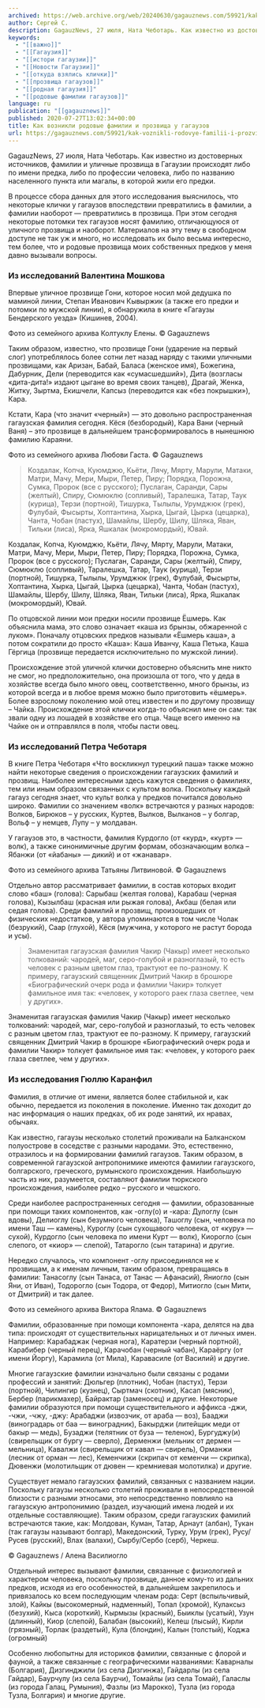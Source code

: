 ```yaml
---
archived: https://web.archive.org/web/20240630/gagauznews.com/59921/kak-voznikli-rodovye-familii-i-prozvishha-u-gagauzov.html
author: Сергей С.
description: GagauzNews, 27 июля, Ната Чеботарь. Как известно из достоверных источников, фамилии и уличные прозвища в Гагаузии происходят либо по имени предка, либо по профессии человека, либо по названию населенного пункта или магалы, в которой жили его предки. В процессе сбора данных для этого исследования выяснилось, что некоторые клички у гагаузов впоследствии превратились в фамилии, а фамилии наоборот — превратились в прозвища. При этом сегодня некоторые потомки тех гагаузов носят фамилию, отличающуюся от уличного прозвища и наоборот. Материалов на эту тему в свободном доступе не так уж и много, но исследовать их было весьма интересно, тем более, что и родовые прозвища […]
keywords:
  - "[[важно]]"
  - "[[Гагаузия]]"
  - "[[истори гагаузии]]"
  - "[[Новости Гагаузии]]"
  - "[[откуда взялись клички]]"
  - "[[прозвища гагаузов]]"
  - "[[родная гагаузия]]"
  - "[[родовые фамилии гагаузов]]"
language: ru
publication: "[[gagauznews]]"
published: 2020-07-27T13:02:34+00:00
title: Как возникли родовые фамилии и прозвища у гагаузов
url: https://gagauznews.com/59921/kak-voznikli-rodovye-familii-i-prozvishha-u-gagauzov.html
---
```


GagauzNews, 27 июля, Ната Чеботарь. Как известно из достоверных источников, фамилии и уличные прозвища в Гагаузии происходят либо по имени предка, либо по профессии человека, либо по названию населенного пункта или магалы, в которой жили его предки.

В процессе сбора данных для этого исследования выяснилось, что некоторые клички у гагаузов впоследствии превратились в фамилии, а фамилии наоборот — превратились в прозвища. При этом сегодня некоторые потомки тех гагаузов носят фамилию, отличающуюся от уличного прозвища и наоборот. Материалов на эту тему в свободном доступе не так уж и много, но исследовать их было весьма интересно, тем более, что и родовые прозвища моих собственных предков у меня давно вызывали вопросы.

### Из исследований Валентина Мошкова

Впервые уличное прозвище Гони, которое носил мой дедушка по маминой линии, Степан Иванович Кывыржик (а также его предки и потомки по мужской линии), я обнаружила в книге «Гагаузы Бендерского уезда» (Кишинев, 2004).

Фото из семейного архива Колтуклу Елены. © Gagauznews

Таким образом, известно, что прозвище Гони (ударение на первый слог) употреблялось более сотни лет назад наряду с такими уличными прозвищами, как Аризан, Бабай, Баласа (женское имя), Божегина, Дабурник, Дели (переводится как «сумасшедший»), Дита (возгласы «дита-дита!» издают цыгане во время своих танцев), Драгай, Женка, Житку, Зыртма, Екишчели, Капсыз (переводится как «без покрышки»), Кара.

Кстати, Кара (что значит «черный») — это довольно распространенная гагаузская фамилия сегодня. Кёся (безбородый), Кара Вани (черный Ваня) – это прозвище в дальнейшем трансформировалось в нынешнюю фамилию Караяни.

Фото из семейного архива Любови Гаста. © Gagauznews

> Коздалак, Копча, Куюмджю, Кьёти, Лячу, Мярту, Марули, Матаки, Матри, Мачу, Мери, Мыри, Петер, Пиру; Порядка, Порожна, Сумка, Пророк (все с русского); Пуслаган, Саранди, Сары (желтый), Спиру, Сюмюклю (сопливый), Таралешка, Татар, Таук (курица), Терзи (портной), Тишурка, Тылылы, Урумджюк (грек), Фулубай, Фысырты, Хоптантина, Хырка, Цыгай, Цырка (цецарка), Чанта, Чобан (пастух), Шамайлы, Шербу, Шилу, Шляка, Яван, Тильки (лиса), Ярка, Яшкалак (мокромордый), Ювай.

Коздалак, Копча, Куюмджю, Кьёти, Лячу, Мярту, Марули, Матаки, Матри, Мачу, Мери, Мыри, Петер, Пиру; Порядка, Порожна, Сумка, Пророк (все с русского); Пуслаган, Саранди, Сары (желтый), Спиру, Сюмюклю (сопливый), Таралешка, Татар, Таук (курица), Терзи (портной), Тишурка, Тылылы, Урумджюк (грек), Фулубай, Фысырты, Хоптантина, Хырка, Цыгай, Цырка (цецарка), Чанта, Чобан (пастух), Шамайлы, Шербу, Шилу, Шляка, Яван, Тильки (лиса), Ярка, Яшкалак (мокромордый), Ювай.

По отцовской линии мои предки носили прозвище Ёшмерь. Как объяснила мама, это слово означает «каша из брынзы, обжаренной с луком». Поначалу отцовских предков называли «Ёшмерь каша», а потом сократили до просто «Каша»: Каша Иванчу, Каша Петька, Каша Гёргица (прозвище передается исключительно по мужской линии).

Происхождение этой уличной клички достоверно объяснить мне никто не смог, но предположительно, она произошла от того, что у деда в хозяйстве всегда было много овец, соответственно, много брынзы, из которой всегда и в любое время можно было приготовить «ёшмерь». Более взрослому поколению мой отец известен и по другому прозвищу – Чайка. Происхождение этой клички когда-то объяснил мне он сам: так звали одну из лошадей в хозяйстве его отца. Чаще всего именно на Чайке он и отправлялся в поля, чтобы пасти овец.

### Из исследований Петра Чеботаря

В книге Петра Чеботаря «Что воскликнул турецкий паша» также можно найти некоторые сведения о происхождении гагаузских фамилий и прозвищ. Наиболее интересными здесь кажутся сведения о фамилиях, тем или иным образом связанных с культом волка. Поскольку каждый гагауз сегодня знает, что культ волка у предков почитался довольно широко. Фамилии со значением «волк» встречаются у разных народов: Волков, Бирюков – у русских, Куртев, Вылков, Вылканов – у болгар, Вольф – у немцев, Лупу – у молдаван.

У гагаузов это, в частности, фамилия Курдогло (от «курд», «курт» — волк), а также синонимичные другим формам, обозначающим волка – Ябанжи (от «йабаны» — дикий) и от «жанавар».

Фото из семейного архива Татьяны Литвиновой. © Gagauznews

Отдельно автор рассматривает фамилии, в состав которых входит слово «баш» (голова): Сарыбаш (желтая голова), Карабаш (черная голова), Кызылбаш (красная или рыжая голова), Акбаш (белая или седая голова). Среди фамилий и прозвищ, произошедших от физических недостатков, у автора упоминаются в том числе Чолак (безрукий), Саар (глухой), Кёся (мужчина, у которого не растут борода и усы).

> Знаменитая гагаузская фамилия Чакир (Чакыр) имеет несколько толкований: чародей, маг, серо-голубой и разноглазый, то есть человек с разным цветом глаз, трактуют ее по-разному. К примеру, гагаузский священник Дмитрий Чакир в брошюре «Биографический очерк рода и фамилии Чакир» толкует фамильное имя так: «человек, у которого раек глаза светлее, чем у других».

Знаменитая гагаузская фамилия Чакир (Чакыр) имеет несколько толкований: чародей, маг, серо-голубой и разноглазый, то есть человек с разным цветом глаз, трактуют ее по-разному. К примеру, гагаузский священник Дмитрий Чакир в брошюре «Биографический очерк рода и фамилии Чакир» толкует фамильное имя так: «человек, у которого раек глаза светлее, чем у других».

### Из исследования Гюллю Каранфил

Фамилия, в отличие от имени, является более стабильной и, как обычно, передается из поколения в поколение. Именно так доходит до нас информация о наших предках, об их роде занятий, их нравах, обычаях.

Как известно, гагаузы несколько столетий проживали на Балканском полуострове в соседстве с разными народами. Это, естественно, отразилось и на формировании фамилий гагаузов. Таким образом, в современной гагаузской антропонимике имеются фамилии гагаузского, болгарского, греческого, румынского происхождения. Наибольшую часть из них, разумеется, составляют фамилии тюркского происхождения, наиболее редко – русского и чешского.

Среди наиболее распространенных сегодня — фамилии, образованные при помощи таких компонентов, как -оглу(о) и -кара: Дулоглу (сын вдовы), Делиоглу (сын безумного человека), Ташоглу (сын, человека по имени Таш — камень), Куроглу (сын сухощавого человека, от «куру» — сухой), Курдогло (сын человека по имени Курт — волк), Киорогло (сын слепого, от «киор» — слепой), Татарогло (сын татарина) и другие.

Нередко случалось, что компонент -оглу присоединялся не к прозвищам, а к именам личным, таким образом, превращаясь в фамилии: Танасоглу (сын Танаса, от Танас — Афанасий), Яниогло (сын Яни, от Иван), Тодорогло (сын Тодора, от Федор), Митиогло (сын Мити, от Дмитрий) и так далее.

Фото из семейного архива Виктора Ялама. © Gagauznews

Фамилии, образованные при помощи компонента -кара, делятся на два типа: происходят от существительных нарицательных и от личных имен. Например: Карабаджак (черная нога), Каратерзи (черный портной), Карабибер (черный перец), Карачобан (черный чабан), Караёргу (от имени Йоргу), Карамила (от Мила), Каравасиле (от Василий) и другие.

Многие гагаузские фамилии изначально были связаны с родами профессий и занятий: Дюльгер (плотник), Чобан (пастух), Терзи (портной), Чилингир (кузнец), Сыртмач (скотник), Касап (мясник), Бербер (парикмахер), Байрактар (заменосец) и другие. Некоторые фамилии образуются при помощи существительного и аффикса -джи, -чжи, -чжу, -джу: Арабаджи (извозчик, от араба — воз), Бааджи (виноградарь от баа — виноградник), Бакырджи (литейщик меди от бакыр — медь), Бузаджи (телятник от буза — теленок), Бургуджу(и) (свирельщик от бургу — сверло), Дерменжи (мельник от дермен — мельница), Кавалжи (свирельщик от кавал — свирель), Орманжи (лесник от орман — лес), Кеменчижи (скрипач от кеменчи — скрипка), Дювенжи (молотильщик от дювен — кремниевая молотилка) и другие.

Существует немало гагаузских фамилий, связанных с названием нации. Поскольку гагаузы несколько столетий проживали в непосредственной близости с разными этносами, это непосредственно повлияло на гагаузскую антропонимию (раздел, изучающий имена людей и их отдельные составляющие). Таким образом, среди гагаузских фамилий встречаются такие, как: Молдован, Куман, Татар, Арнаут (албан), Тукан (так гагаузы называют болгар), Македонский, Турку, Урум (грек), Русу/Русев (русский), Влах (валахи), Сырбу/Сербо (серб), Черкеш.

© Gagauznews / Алена Василиогло

Отдельный интерес вызывают фамилии, связанные с физиологией и характером человека, поскольку прозвище, данное кому-то из дальних предков, исходя из его особенностей, в дальнейшем закрепилось и привязалось ко всем последующим членам рода: Серт (вспыльчивый, злой), Кайкы (высокомерный, надменный), Топал (хромой), Кулаксыз (безухий), Кыса (короткий), Кырмызы (красный), Быиклы (усатый), Узун (длинный), Киор (слепой), Балабан (высокий), Келеш (лысый), Кирли (грязный), Торлак (раздетый), Кула (блондин), Калын (толстый), Коджа (огромный)

Особенно любопытны для историков фамилии, связанные с флорой и фауной, а также связанные с географическими названиями: Каварналы (Болгария), Дизгинджили (из села Дизгинжа), Гайдарлы (из села Гайдаp), Баурчулу (из села Баурчи), Томайлы (из села Томай), Галаслы (из города Галац, Румыния), Фазлы (из Марокко), Тузла (из города Тузла, Болгария) и многие другие.
